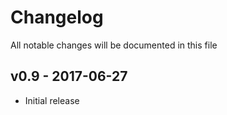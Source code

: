 # Changelog

All notable changes will be documented in this file

## v0.9 - 2017-06-27
- Initial release